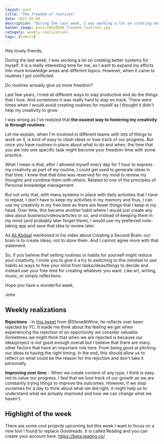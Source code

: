 ```yaml
---
layout: post
title: "The freedom of routines"
date: 2021-05-09
description: "During the last week, I was working a lot on creating better systems for myself. It is a really interesting time for me, as I want ..."
banner_image: post/20210509_freedom_routines.jpg
category: weekly-realizations
tags: [Comics]
---
```


Hey lovely friends,

During the last week, I was working a lot on creating better systems for myself. It is a really interesting time for me, as I want to expand my efforts into more knowledge areas and different topics. However, when it came to routines I got conflicted.

Do routines actually give us more freedom?

Last few years, I tried all different ways to stay productive and do the things that I love. And sometimes it was really hard to stay on track. There were times when I would avoid creating routines for myself as I thought it didn't help my creativity to grow.

I was wrong as I've realized that **the easiest way to fostering my creativity is through routines**.

Let me explain, when I'm involved in different teams with lots of things to work on it, is kind of easy to clash ideas or lose track of our progress. But once you have routines in place about what to do and when, the time that you are into one specific task might become your freedom-time with some practice.

What I mean is that, after I allowed myself every day for 1 hour to express my creativity as part of my routine, I could get used to generate ideas in that time. I knew that that time was reserved for my mind to review my thoughts and combine them with others. Related to one of the principles of Personal knowledge management.

But not only that, with many systems in place with daily activities that I have to repeat, I don't have to keep my activities in my memory and thus, I can use my creativity in my free time as there are fewer things that I keep in my head. Over time, this became another habit where I would just create any idea about business/videos/articles or so, and instead of keeping them in my mind (and probably later forget them), I would use my preferred note-taking app and save that idea to review later.

As [Ali Abdaal](https://www.youtube.com/channel/UCoOae5nYA7VqaXzerajD0lg) mentioned in his video about Creating a Second Brain: our brain is to create ideas, not to store them. And I cannot agree more with that statement.

So, if you believe that setting routines or habits for yourself might reduce your creativity, I invite you to give it a try to switching to this mindset to use habits as ways to free your mind from tasks/ideas/things to decide and instead use your free time for creating whatever you want. Like art, writing, music, or simply reflections.

Hope you have a wonderful week,

John

## Weekly realizations

**Rejections** - In [this tweet](https://twitter.com/StoneAtwine/status/1390906165400383488?s=09) from @StoneAtWine, he reflects over been rejected by YC. It made me think about the feeling we get when experiencing the rejection of an opportunity we consider valuable. Sometimes we might think that when we are rejected is because our idea/project is not good enough overall but I believe that there are many other factors that have an important role here. From being good at pitching our ideas to having the right timing. In the end, this should allow us to reflect on what could be the reason for the rejection and don't take it personally.

**Improving over time** - When we create content of any type, I think is easy not to value our progress. I feel that we lose track of our growth as we are constantly trying things to improve the outcomes. However, if we stop ourselves for a day to think about what we did right, it might help us to understand what we actually improved and how we can change what we haven't.

## Highlight of the week

There are some cool projects upcoming but this week I want to focus on a new tool I found to replace Goodreads. It is called Readng and you can create your account here: https://beta.readng.co/

